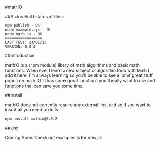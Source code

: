 #mathIO

##Status
Build status of files:
```
npm publish - OK
node examples.js - OK
node math.js - OK
=================
LAST TEST: 23/01/13
VERSION: 0.0.3
```

##Introduction

mathIO is a (npm module) libary of math algorithms and basic math functions.
When ever I learn a new subject or algorithm todo with Math I add it here. I'm allways learning so
you'll be able to see a lot of great stuff popup on math.IO.
It has some great functions you'll really want to use and functions that can save you some time.

##Install

mathIO does not currently require any external libs, and so if you want to install all you need to do is:

```bash
npm install mathio@0.0.2
```

##Use

Coming Soon. Check out examples.js for now ;D
